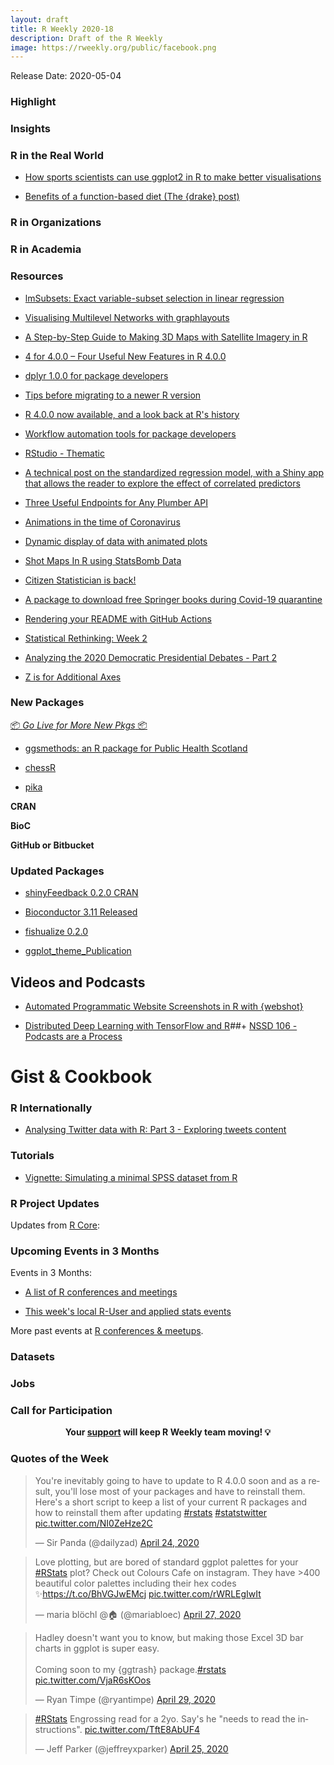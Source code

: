 ```yaml
---
layout: draft
title: R Weekly 2020-18
description: Draft of the R Weekly
image: https://rweekly.org/public/facebook.png
---
```


Release Date: 2020-05-04

###  Highlight



### Insights



### R in the Real World

+ [How sports scientists can use ggplot2 in R to make better visualisations](https://www.mitchhenderson.org/2020/04/how-sports-scientists-can-use-ggplot2-in-r-to-make-better-visualisations/)

+ [Benefits of a function-based diet (The {drake} post)](https://milesmcbain.xyz/the-drake-post/)

###  R in Organizations



###  R in Academia



###  Resources
+ [lmSubsets: Exact variable-subset selection in linear regression](https://eeecon.uibk.ac.at/~zeileis/news/lmsubsets/)

+ [Visualising Multilevel Networks with graphlayouts](http://blog.schochastics.net/post/visualizing-multilevel-networks-with-graphlayouts/)

+ [A Step-by-Step Guide to Making 3D Maps with Satellite Imagery in R](https://www.tylermw.com/a-step-by-step-guide-to-making-3d-maps-with-satellite-imagery-in-r/)

+ [4 for 4.0.0 – Four Useful New Features in R 4.0.0](https://detroitdatalab.com/2020/04/28/4-for-4-0-0-four-useful-new-features-in-r-4-0-0/)

+ [dplyr 1.0.0 for package developers](https://www.tidyverse.org/blog/2020/04/dplyr-1-0-0-package-dev/)

+ [Tips before migrating to a newer R version](https://blog.datascienceheroes.com/tips-before-migrating-to-a-newer-r-version/)

+ [R 4.0.0 now available, and a look back at R's history](https://blog.revolutionanalytics.com/2020/04/r-400-is-released.html)

+ [Workflow automation tools for package developers](https://blog.r-hub.io/2020/04/29/maintenance/)

+ [RStudio - Thematic](https://rstudio.github.io/thematic/)

+ [A technical post on the standardized regression model, with a Shiny app that allows the reader to explore the effect of correlated predictors](https://elbersb.com/public/posts/correlation-model)

+ [Three Useful Endpoints for Any Plumber API](https://unconj.ca/blog/three-useful-endpoints-for-any-plumber-api.html)

+ [Animations in the time of Coronavirus](https://heads0rtai1s.github.io/2020/04/30/animate-map-covid/)

+ [Dynamic display of data with animated plots](https://thenode.biologists.com/dynamic-display-of-data-with-animated-plots/research/)

+ [Shot Maps In R using StatsBomb Data](https://biscuitchaserfc.blogspot.com/2020/05/shot-maps-in-r-using-statsbomb-data.html)

+ [Citizen Statistician is back!](http://www.citizen-statistician.org/2020/05/citizen-statistician-is-back/)

+ [A package to download free Springer books during Covid-19 quarantine](https://www.statsandr.com/blog/a-package-to-download-free-springer-books-during-covid-19-quarantine/)

+ [Rendering your README with GitHub Actions](https://fromthebottomoftheheap.net/2020/04/30/rendering-your-readme-with-github-actions/)

+ [Statistical Rethinking: Week 2](https://david-salazar.github.io/2020/04/28/statistical-rethinking-week-2/)

+ [Analyzing the 2020 Democratic Presidential Debates - Part 2](https://mcnakhaee.com/post/2020-03-08-analayzing-the-2020-democratic-presidential-debates-part-2/)

+ [Z is for Additional Axes](http://www.deeplytrivial.com/2020/04/z-is-for-additional-axes.html)


###  New Packages

<p class="added-hostname"><a href="https://rweekly.org/live" target="_blank" class="externalLink">📦 <i>Go Live for More New Pkgs</i> 📦</a></p>

+ [ggsmethods: an R package for Public Health Scotland](https://nhsrcommunity.com/blog/phsmethods-an-r-package-for-public-health-scotland/)

+ [chessR](https://jaseziv.github.io/chessR/articles/using_chessR_package.html)

+ [pika](https://github.com/mrc-ide/pika)

**CRAN**



**BioC**



**GitHub or Bitbucket**



### Updated Packages

+ [shinyFeedback 0.2.0 CRAN](Releasehttps://www.tychobra.com/posts/2020-04-28-shinyfeedback-0.2.0-on-cran/)

+ [Bioconductor 3.11 Released](https://bioconductor.org/news/bioc_3_11_release/)


+ [fishualize 0.2.0](https://nschiett.github.io/fishualize/index.html)

+ [ggplot_theme_Publication](https://github.com/koundy/ggplot_theme_Publication)


##  Videos and Podcasts

+ [Automated Programmatic Website Screenshots in R with {webshot}](https://www.programmingwithr.com/automated-programmatic-website-screenshots-in-r-with-webshot-video-tutorial/)

+ [Distributed Deep Learning with TensorFlow and R](https://www.youtube.com/watch?v=DQyLTlD1IBc&feature=youtu.be)##+ [NSSD 106 - Podcasts are a Process](http://nssdeviations.com/106-podcasts-are-a-process)

# Gist & Cookbook



### R Internationally

+ [Analysing Twitter data with R: Part 3 - Exploring tweets content](https://marionlouveaux.fr/blog/2020-04-18_analysing-twitter-data-with-r-part3/)

###  Tutorials

+ [Vignette: Simulating a minimal SPSS dataset from R](https://martinctc.github.io/blog/vignette-simulating-a-minimal-spss-dataset-from-r/)

<!--<div class="post-more-begin></div><div class="post-more-end"></div>-->

###  R Project Updates

Updates from [R Core](http://developer.r-project.org/blosxom.cgi/R-devel/NEWS):


###  Upcoming Events in 3 Months

Events in 3 Months:


+ [A list of R conferences and meetings](https://jumpingrivers.github.io/meetingsR/events.html)

+ [This week's local R-User and applied stats events](https://community.rstudio.com/c/irl)


More past events at [R conferences & meetups](https://conf.rweekly.org).


### Datasets

### Jobs




###  Call for Participation


<p class="hide-support added-hostname support-rweekly" style="text-align: center;font-weight: bold;">Your <a class="non-visited externalLink" href="https://www.patreon.com/rweekly" onclick="pas(this)">support</a> will keep R Weekly team moving! 💡</p>

###  Quotes of the Week

<blockquote class="twitter-tweet"><p lang="en" dir="ltr">You&#39;re inevitably going to have to update to R 4.0.0 soon and as a result, you&#39;ll lose most of your packages and have to reinstall them. Here&#39;s a short script to keep a list of your current R packages and how to reinstall them after updating <a href="https://twitter.com/hashtag/rstats?src=hash&amp;ref_src=twsrc%5Etfw">#rstats</a> <a href="https://twitter.com/hashtag/statstwitter?src=hash&amp;ref_src=twsrc%5Etfw">#statstwitter</a> <a href="https://t.co/NI0ZeHze2C">pic.twitter.com/NI0ZeHze2C</a></p>&mdash; Sir Panda (@dailyzad) <a href="https://twitter.com/dailyzad/status/1253506170372980737?ref_src=twsrc%5Etfw">April 24, 2020</a></blockquote> <script async src="https://platform.twitter.com/widgets.js" charset="utf-8"></script>

<blockquote class="twitter-tweet"><p lang="en" dir="ltr">Love plotting, but are bored of standard ggplot palettes for your <a href="https://twitter.com/hashtag/RStats?src=hash&amp;ref_src=twsrc%5Etfw">#RStats</a> plot? Check out Colours Cafe on instagram. They have &gt;400 beautiful color palettes including their hex codes ✨<a href="https://t.co/BhVGJwEMcj">https://t.co/BhVGJwEMcj</a> <a href="https://t.co/rWRLEgIwIt">pic.twitter.com/rWRLEgIwIt</a></p>&mdash; maria blöchl @🏠 (@mariabloec) <a href="https://twitter.com/mariabloec/status/1254645574365777927?ref_src=twsrc%5Etfw">April 27, 2020</a></blockquote> <script async src="https://platform.twitter.com/widgets.js" charset="utf-8"></script>

<blockquote class="twitter-tweet"><p lang="en" dir="ltr">Hadley doesn&#39;t want you to know, but making those Excel 3D bar charts in ggplot is super easy.<br><br>Coming soon to my {ggtrash} package.<a href="https://twitter.com/hashtag/rstats?src=hash&amp;ref_src=twsrc%5Etfw">#rstats</a> <a href="https://t.co/VjaR6sKOos">pic.twitter.com/VjaR6sKOos</a></p>&mdash; Ryan Timpe (@ryantimpe) <a href="https://twitter.com/ryantimpe/status/1255568173262409728?ref_src=twsrc%5Etfw">April 29, 2020</a></blockquote> <script async src="https://platform.twitter.com/widgets.js" charset="utf-8"></script>

<blockquote class="twitter-tweet"><p lang="en" dir="ltr"><a href="https://twitter.com/hashtag/RStats?src=hash&amp;ref_src=twsrc%5Etfw">#RStats</a> Engrossing read for a 2yo. Say&#39;s he &quot;needs to read the instructions&quot;. <a href="https://t.co/TftE8AbUF4">pic.twitter.com/TftE8AbUF4</a></p>&mdash; Jeff Parker (@jeffreyxparker) <a href="https://twitter.com/jeffreyxparker/status/1254158449954316288?ref_src=twsrc%5Etfw">April 25, 2020</a></blockquote> <script async src="https://platform.twitter.com/widgets.js" charset="utf-8"></script>
